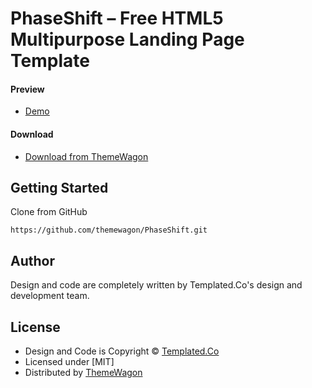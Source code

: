 # PhaseShift – Free HTML5 Multipurpose Landing Page Template

#### Preview

 - [Demo](https://themewagon.github.io/PhaseShift/)

#### Download
 - [Download from ThemeWagon](https://themewagon.com/themes/phaseshift/)
 
 
## Getting Started

Clone from GitHub 
```
https://github.com/themewagon/PhaseShift.git
```

## Author

Design and code are completely written by Templated.Co's design and development team.  


## License

 - Design and Code is Copyright &copy; [Templated.Co](https://templated.co/)
 - Licensed under [MIT]
 - Distributed by [ThemeWagon](https://themewagon.com)

